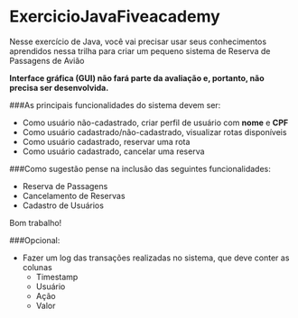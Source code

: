 # ExercicioJavaFiveacademy

Nesse exercício de Java, você vai precisar usar seus conhecimentos aprendidos nessa trilha para criar um pequeno sistema de Reserva de Passagens de Avião

**Interface gráfica (GUI) não fará parte da avaliação e, portanto, não precisa ser desenvolvida.**

###As principais funcionalidades do sistema devem ser:

- Como usuário não-cadastrado, criar perfil de usuário com **nome** e **CPF**
- Como usuário cadastrado/não-cadastrado, visualizar rotas disponíveis
- Como usuário cadastrado, reservar uma rota
- Como usuário cadastrado, cancelar uma reserva

###Como sugestão pense na inclusão das seguintes funcionalidades:

- Reserva de Passagens
- Cancelamento de Reservas
- Cadastro de Usuários

Bom trabalho!

###Opcional:

- Fazer um log das transações realizadas no sistema, que deve conter as colunas
    - Timestamp
    - Usuário
    - Ação
    - Valor
